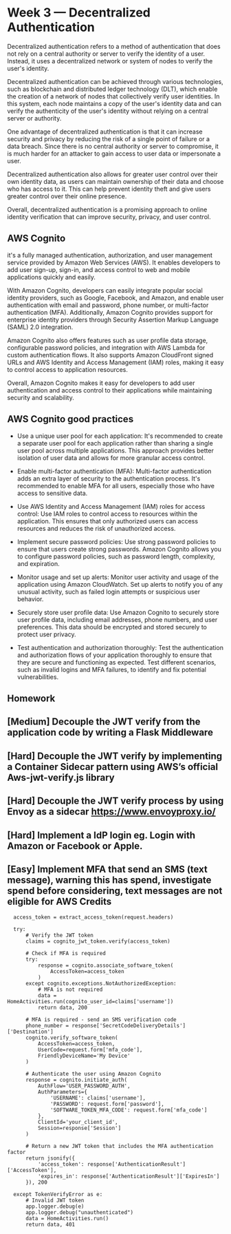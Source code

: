 # Week 3 — Decentralized Authentication

Decentralized authentication refers to a method of authentication that does not rely on a central authority or server to verify the identity of a user. Instead, it uses a decentralized network or system of nodes to verify the user's identity.

Decentralized authentication can be achieved through various technologies, such as blockchain and distributed ledger technology (DLT), which enable the creation of a network of nodes that collectively verify user identities. In this system, each node maintains a copy of the user's identity data and can verify the authenticity of the user's identity without relying on a central server or authority.

One advantage of decentralized authentication is that it can increase security and privacy by reducing the risk of a single point of failure or a data breach. Since there is no central authority or server to compromise, it is much harder for an attacker to gain access to user data or impersonate a user.

Decentralized authentication also allows for greater user control over their own identity data, as users can maintain ownership of their data and choose who has access to it. This can help prevent identity theft and give users greater control over their online presence.

Overall, decentralized authentication is a promising approach to online identity verification that can improve security, privacy, and user control.

## AWS Cognito

it's a fully managed authentication, authorization, and user management service provided by Amazon Web Services (AWS). It enables developers to add user sign-up, sign-in, and access control to web and mobile applications quickly and easily.

With Amazon Cognito, developers can easily integrate popular social identity providers, such as Google, Facebook, and Amazon, and enable user authentication with email and password, phone number, or multi-factor authentication (MFA). Additionally, Amazon Cognito provides support for enterprise identity providers through Security Assertion Markup Language (SAML) 2.0 integration.

Amazon Cognito also offers features such as user profile data storage, configurable password policies, and integration with AWS Lambda for custom authentication flows. It also supports Amazon CloudFront signed URLs and AWS Identity and Access Management (IAM) roles, making it easy to control access to application resources.

Overall, Amazon Cognito makes it easy for developers to add user authentication and access control to their applications while maintaining security and scalability.

## AWS Cognito good practices

+ Use a unique user pool for each application: It's recommended to create a separate user pool for each application rather than sharing a single user pool across multiple applications. This approach provides better isolation of user data and allows for more granular access control.

+ Enable multi-factor authentication (MFA): Multi-factor authentication adds an extra layer of security to the authentication process. It's recommended to enable MFA for all users, especially those who have access to sensitive data.

+ Use AWS Identity and Access Management (IAM) roles for access control: Use IAM roles to control access to resources within the application. This ensures that only authorized users can access resources and reduces the risk of unauthorized access.

+ Implement secure password policies: Use strong password policies to ensure that users create strong passwords. Amazon Cognito allows you to configure password policies, such as password length, complexity, and expiration.

+ Monitor usage and set up alerts: Monitor user activity and usage of the application using Amazon CloudWatch. Set up alerts to notify you of any unusual activity, such as failed login attempts or suspicious user behavior.

+ Securely store user profile data: Use Amazon Cognito to securely store user profile data, including email addresses, phone numbers, and user preferences. This data should be encrypted and stored securely to protect user privacy.

+ Test authentication and authorization thoroughly: Test the authentication and authorization flows of your application thoroughly to ensure that they are secure and functioning as expected. Test different scenarios, such as invalid logins and MFA failures, to identify and fix potential vulnerabilities.

## Homework

## [Medium] Decouple the JWT verify from the application code by writing a  Flask Middleware

## [Hard] Decouple the JWT verify by implementing a Container Sidecar pattern using AWS’s official Aws-jwt-verify.js library

## [Hard] Decouple the JWT verify process by using Envoy as a sidecar https://www.envoyproxy.io/

## [Hard]  Implement a IdP login eg. Login with Amazon or Facebook or Apple.

## [Easy] Implement MFA that send an SMS (text message), warning this has spend, investigate spend before considering, text messages are not eligible for AWS Credits

      access_token = extract_access_token(request.headers)

      try:
          # Verify the JWT token
          claims = cognito_jwt_token.verify(access_token)

          # Check if MFA is required
          try:
              response = cognito.associate_software_token(
                  AccessToken=access_token
              )
          except cognito.exceptions.NotAuthorizedException:
              # MFA is not required
              data = HomeActivities.run(cognito_user_id=claims['username'])
              return data, 200

          # MFA is required - send an SMS verification code
          phone_number = response['SecretCodeDeliveryDetails']['Destination']
          cognito.verify_software_token(
              AccessToken=access_token,
              UserCode=request.form['mfa_code'],
              FriendlyDeviceName='My Device'
          )

          # Authenticate the user using Amazon Cognito
          response = cognito.initiate_auth(
              AuthFlow='USER_PASSWORD_AUTH',
              AuthParameters={
                  'USERNAME': claims['username'],
                  'PASSWORD': request.form['password'],
                  'SOFTWARE_TOKEN_MFA_CODE': request.form['mfa_code']
              },
              ClientId='your_client_id',
              Session=response['Session']
          )

          # Return a new JWT token that includes the MFA authentication factor
          return jsonify({
              'access_token': response['AuthenticationResult']['AccessToken'],
              'expires_in': response['AuthenticationResult']['ExpiresIn']
          }), 200

      except TokenVerifyError as e:
          # Invalid JWT token
          app.logger.debug(e)
          app.logger.debug("unauthenticated")
          data = HomeActivities.run()
          return data, 401


